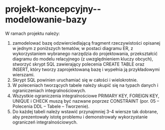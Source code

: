# projekt-koncepcyjny--modelowanie-bazy

W ramach projektu należy:

1. zamodelować bazę odzwierciedlającą fragment rzeczywistości opisanej w jednym z poniższych tematów, w postaci diagramu ER, z wykorzystaniem wybranego narzędzia do projektowania, przekształcić diagramu do modelu relacyjnego (z uwzględnieniem kluczy obcych), stworzyć skrypt SQL zawierający polecenia CREATE TABLE oraz INSERT, który tworzy zaprojektowaną bazę i wypełnia ją przykładowymi wierszami.
2. Skrypt SQL powinien uruchamiać się w całości i wielokrotnie.
3. W poleceniach tworzących tabele należy skupić się na typach danych i ograniczeniach integralnościowych.
4. Wszystkie ograniczenia integralnościowe PRIMARY KEY, FOREIGN KEY, UNIQUE i CHECK muszą być nazwane poprzez CONSTRAINT (por. 05 – Polecenia DDL – Tabele – Tworzenie).
5. Do każdej tabeli należy wstawić przynajmniej 3-4 wiersze tak dobrane, aby prezentowały istotę problemu i demonstrowały wykorzystanie ograniczeń integralnościowych.
